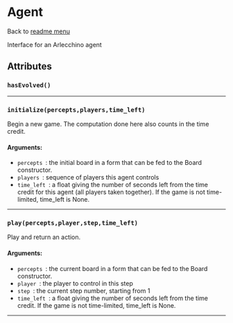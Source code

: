 # Agent
Back to [readme menu](../README.md)

Interface for an Arlecchino agent
## Attributes
### ```hasEvolved()```

----

### ```initialize(percepts,players,time_left)```
Begin a new game.
The computation done here also counts in the time credit.
#### Arguments:
* ```percepts ```: the initial board in a form that can be fed to the Board
constructor.
* ```players ```: sequence of players this agent controls
* ```time_left ```: a float giving the number of seconds left from the time
credit for this agent (all players taken together). If the game is
not time-limited, time_left is None.


----

### ```play(percepts,player,step,time_left)```
Play and return an action.
#### Arguments:
* ```percepts ```: the current board in a form that can be fed to the Board
constructor.
* ```player ```: the player to control in this step
* ```step ```: the current step number, starting from 1
* ```time_left ```: a float giving the number of seconds left from the time
credit. If the game is not time-limited, time_left is None.


----

